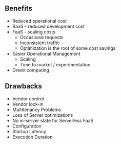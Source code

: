 ## Benefits
* Reduced operational cost
* BaaS - reduced development cost
* FaaS - scaling costs
  * Occasional requests
  * Inconsistent traffic
  * Optimization is the root of some cost savings
* Easier Operational Management
  * Scaling
  * Time to market / experimentation
* Green computing


## Drawbacks
* Vendor control
* Vendor lock-in
* Multitenancy Problems
* Loss of Server optimizations
* No in-server state for Serverless FaaS
* Configuration
* Startup Latency
* Execution Duration
